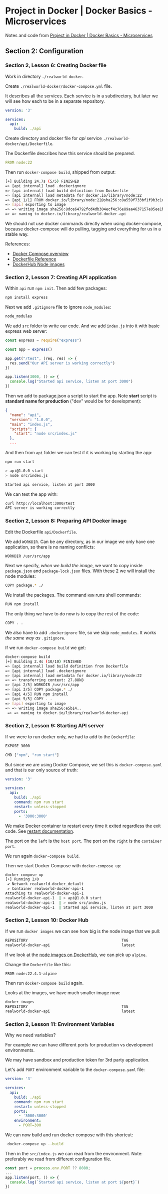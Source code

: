 # Project in Docker | Docker Basics - Microservices

Notes and code from [Project in Docker | Docker Basics - Microservices](https://www.udemy.com/course/docker-and-docker-compose-project-deployment-from-scratch)

## Section 2: Configuration

### Section 2, Lesson 6: Creating Docker file

Work in directory `./realworld-docker`.

Create `./realworld-docker/docker-compose.yml` file.

It describes all the services. Each service is in a subdirectory, but later we will see how each to be in a separate repository.

```yaml
version: '3'

services:
  api:
    build: ./api
```

Create directory and docker file for _api_ service `./realworld-docker/api/Dockerfile`.

The Dockerfile describes how this service should be prepared.

```yaml
FROM node:22
```

Then run `docker-compose build`, shipped from output:

```sh
[+] Building 24.7s (5/5) FINISHED
=> [api internal] load .dockerignore
=> [api internal] load build definition from Dockerfile
=> [api internal] load metadata for docker.io/library/node:22
=> [api 1/1] FROM docker.io/library/node:22@sha256:c8a559f733bf1f9b3c1d05b97d9a9c7e5d3647c99abedaf5cdd3b54c9cbb8eff
=> [api] exporting to image 
=> => writing image sha256:8dce64792fcd4db304ecf4c76e89aa4637157e05ee1b2ccb43e9cc7e71990376 
=> => naming to docker.io/library/realworld-docker-api
```

We should not use docker commands directly when using docker-compose, because docker-compose will do pulling, tagging and everything for us in a stable way.

References:

- [Docker Compose overview](https://docs.docker.com/compose/)
- [Dockerfile Reference](https://docs.docker.com/reference/dockerfile/)
- [DockerHub Node images](https://hub.docker.com/_/node)

### Section 2, Lesson 7: Creating API application

Within `api` run `npm init`. Then add few packages:

```sh
npm install express
```

Next we add `.gitignore` file to ignore `node_modules`:

```sh
node_modules
```

We add `src` folder to write our code. And we add `index.js` into it with basic express web server:

```js
const express = require("express")

const app = express()

app.get("/test", (req, res) => {
  res.send("Our API server is working correctly")
})

app.listen(3000, () => {
  console.log("Started api service, listen at port 3000")
})
```

Then we add to package.json a script to start the app. Note **start** script is **standard name for production** ("dev" would be for development):

```json
{
  "name": "api",
  "version": "1.0.0",
  "main": "index.js",
  "scripts": {
    "start": "node src/index.js"
  },
  ...
```

And then from `api` folder we can test if it is working by starting the app:

```sh
npm run start

> api@1.0.0 start
> node src/index.js

Started api service, listen at port 3000
```

We can test the app with:

```sh
curl http://localhost:3000/test
API server is working correctly
```

### Section 2, Lesson 8: Preparing API Docker image

Edit the Dockerfile `api/Dockerfile`.

We add `WORKDIR`. Can be any directory, as in our image we only have one application, so there is no naming conflicts:

```sh
WORKDIR /usr/src/app
```

Next we specify, _when we build the image_, we want to copy inside `package.json` and `package-lock.json` files. With these 2 we will install the node modules:

```sh
COPY package.* ./
```

We install the packages. The command `RUN` runs shell commands:

```sh
RUN npm install
```

The only thing we have to do now is to copy the rest of the code:

```sh
COPY . .
```

We also have to add `.dockerignore` file, so we skip `node_modules`. It works _the same way as_ `.gitignore`.

If we run `docker-compose build` we get:

```sh
docker-compose build
[+] Building 2.4s (10/10) FINISHED
=> [api internal] load build definition from Dockerfile
=> [api internal] load .dockerignore
=> [api internal] load metadata for docker.io/library/node:22
=> => transferring context: 27.88kB
=> [api 2/5] WORKDIR /usr/src/app
=> [api 3/5] COPY package.* ./
=> [api 4/5] RUN npm install
=> [api 5/5] COPY . .
=> [api] exporting to image
=> => writing image sha256:e5b14..
 => => naming to docker.io/library/realworld-docker-api
```

### Section 2, Lesson 9: Starting API server

If we were to run docker only, we had to add to the `Dockerfile`:

```sh
EXPOSE 3000

CMD ["npm", "run start"]
```

But since we are using Docker Compose, we set this is `docker-compose.yaml` and that is our only source of truth:

```yaml
version: '3'

services:
  api:
    build: ./api
    command: npm run start
    restart: unless-stopped
    ports:
      - '3000:3000'
```

We make Docker container to restart every time it exited regardless the exit code.
See [restart documentation](https://docs.docker.com/compose/compose-file/05-services/#restart).

The port on the `left` is the `host port`.
The port on the `right` is the `container port`.

We run again `docker-compose build`.

Then we start Docker Compose with `docker-compose up`:

```sh
docker-compose up
[+] Running 2/0
 ✔ Network realworld-docker_default
 ✔ Container realworld-docker-api-1
Attaching to realworld-docker-api-1
realworld-docker-api-1  | > api@1.0.0 start
realworld-docker-api-1  | > node src/index.js
realworld-docker-api-1  | Started api service, listen at port 3000
```

### Section 2, Lesson 10: Docker Hub

If we run `docker images` we can see how big is the node image that we pull:

```sh
REPOSITORY                                          TAG                    IMAGE ID       CREATED          SIZE
realworld-docker-api                                latest                 1e77deee7d70   12 minutes ago   1.12GB
```

If we look at the [node images on DockerHub](https://hub.docker.com/_/node), we can pick up `alpine`.

Change the `Dockerfile` like this:

```sh
FROM node:22.4.1-alpine

```

Then run `docker-compose build` again.

Looks at the images, we have much smaller image now:

```sh
docker images
REPOSITORY                                          TAG                    IMAGE ID       CREATED          SIZE
realworld-docker-api                                latest                 82f908f20289   10 minutes ago   158MB
```

### Section 2, Lesson 11: Environment Variables

Why we need variables?

For example we can have different ports for production vs development environments.

We may have sandbox and production token for 3rd party application.

Let's add `PORT` environment variable to the `docker-compose.yaml` file:

```yaml
version: '3'

services:
  api:
    build: ./api
    command: npm run start
    restart: unless-stopped
    ports:
      - '3000:3000'
    environment:
      - PORT=300
```

We can now build and run docker compose with this shortcut:

```sh
 docker-compose up --build
```

Then in the `src/index.js` we can read from the environment. Note: preferably we read from different configuration file.

```js
const port = process.env.PORT ?? 8080;
...
app.listen(port, () => {
  console.log(`Started api service, listen at port ${port}`)
})
```
